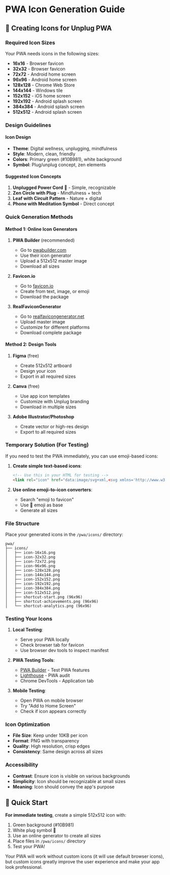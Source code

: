 # PWA Icon Generation Guide

## 🎨 Creating Icons for Unplug PWA

### Required Icon Sizes

Your PWA needs icons in the following sizes:
- **16x16** - Browser favicon
- **32x32** - Browser favicon
- **72x72** - Android home screen
- **96x96** - Android home screen
- **128x128** - Chrome Web Store
- **144x144** - Windows tile
- **152x152** - iOS home screen
- **192x192** - Android splash screen
- **384x384** - Android splash screen
- **512x512** - Android splash screen

### Design Guidelines

#### Icon Design
- **Theme**: Digital wellness, unplugging, mindfulness
- **Style**: Modern, clean, friendly
- **Colors**: Primary green (#10B981), white background
- **Symbol**: Plug/unplug concept, zen elements

#### Suggested Icon Concepts
1. **Unplugged Power Cord** 🔌 - Simple, recognizable
2. **Zen Circle with Plug** - Mindfulness + tech
3. **Leaf with Circuit Pattern** - Nature + digital
4. **Phone with Meditation Symbol** - Direct concept

### Quick Generation Methods

#### Method 1: Online Icon Generators
1. **PWA Builder** (recommended)
   - Go to [pwabuilder.com](https://pwabuilder.com)
   - Use their icon generator
   - Upload a 512x512 master image
   - Download all sizes

2. **Favicon.io**
   - Go to [favicon.io](https://favicon.io)
   - Create from text, image, or emoji
   - Download the package

3. **RealFaviconGenerator**
   - Go to [realfavicongenerator.net](https://realfavicongenerator.net)
   - Upload master image
   - Customize for different platforms
   - Download complete package

#### Method 2: Design Tools
1. **Figma** (free)
   - Create 512x512 artboard
   - Design your icon
   - Export in all required sizes

2. **Canva** (free)
   - Use app icon templates
   - Customize with Unplug branding
   - Download in multiple sizes

3. **Adobe Illustrator/Photoshop**
   - Create vector or high-res design
   - Export to all required sizes

### Temporary Solution (For Testing)

If you need to test the PWA immediately, you can use emoji-based icons:

1. **Create simple text-based icons**:
   ```html
   <!-- Use this in your HTML for testing -->
   <link rel="icon" href="data:image/svg+xml,<svg xmlns='http://www.w3.org/2000/svg' viewBox='0 0 100 100'><text y='.9em' font-size='90'>🔌</text></svg>">
   ```

2. **Use online emoji-to-icon converters**:
   - Search "emoji to favicon"
   - Use 🔌 emoji as base
   - Generate all sizes

### File Structure

Place your generated icons in the `/pwa/icons/` directory:

```
pwa/
├── icons/
│   ├── icon-16x16.png
│   ├── icon-32x32.png
│   ├── icon-72x72.png
│   ├── icon-96x96.png
│   ├── icon-128x128.png
│   ├── icon-144x144.png
│   ├── icon-152x152.png
│   ├── icon-192x192.png
│   ├── icon-384x384.png
│   ├── icon-512x512.png
│   ├── shortcut-start.png (96x96)
│   ├── shortcut-achievements.png (96x96)
│   └── shortcut-analytics.png (96x96)
```

### Testing Your Icons

1. **Local Testing**:
   - Serve your PWA locally
   - Check browser tab for favicon
   - Use browser dev tools to inspect manifest

2. **PWA Testing Tools**:
   - [PWA Builder](https://pwabuilder.com) - Test PWA features
   - [Lighthouse](https://developers.google.com/web/tools/lighthouse) - PWA audit
   - Chrome DevTools - Application tab

3. **Mobile Testing**:
   - Open PWA on mobile browser
   - Try "Add to Home Screen"
   - Check if icon appears correctly

### Icon Optimization

- **File Size**: Keep under 10KB per icon
- **Format**: PNG with transparency
- **Quality**: High resolution, crisp edges
- **Consistency**: Same design across all sizes

### Accessibility

- **Contrast**: Ensure icon is visible on various backgrounds
- **Simplicity**: Icon should be recognizable at small sizes
- **Meaning**: Icon should convey the app's purpose

## 🚀 Quick Start

**For immediate testing**, create a simple 512x512 icon with:
1. Green background (#10B981)
2. White plug symbol 🔌
3. Use an online generator to create all sizes
4. Place files in `/pwa/icons/` directory
5. Test your PWA!

Your PWA will work without custom icons (it will use default browser icons), but custom icons greatly improve the user experience and make your app look professional.
